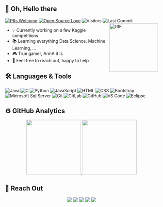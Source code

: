 ## 👋 Oh, Hello there 
[![PRs Welcome](https://img.shields.io/badge/PRs-welcome-blue.svg?style=flat&logo=github)](https://github.com/keivanipchihagh)
[![Open Source Love](https://badges.frapsoft.com/os/v2/open-source.svg?v=103)](https://github.com/keivanipchihagh)
<img alt="Visitors" src="https://komarev.com/ghpvc/?username=keivanipchihagh&style=flat&labelColor=black&logo=github&label=PROFILE+VIEWS&color=blue"/>
<img alt="Last Commit" src="https://img.shields.io/github/last-commit/keivanipchihagh/keivanipchihagh?logo=markdown&label=LAST+UPDATE&color=blue&style=flat">
<img align="right" alt="GIF" height="160px" src="https://media.giphy.com/media/du3J3cXyzhj75IOgvA/giphy.gif" />
- 💡 Currently working on a few Kaggle competitions
- 📚 Learning everything Data Science, Machine Learning, ... 
- 🎮 True gamer, ArmA it is
- 💬 Feel free to reach out, happy to help

## 🛠️ Languages & Tools
![Java](http://img.shields.io/badge/-Java-5B4638?style=flat-square&logo=java&logoColor=ffffff)
![C](http://img.shields.io/badge/-C-A8B9CC?style=flat-square&logo=c&logoColor=ffffff)
![Python](http://img.shields.io/badge/-Python-3776AB?style=flat-square&logo=python&logoColor=ffffff)
![JavaScript](https://img.shields.io/badge/-JavaScript-%23F7DF1C?style=flat-square&logo=javascript&logoColor=000000&labelColor=%23F7DF1C&color=%23FFCE5A)
![HTML](https://img.shields.io/badge/-HTML5-%23E44D27?style=flat-square&logo=html5&logoColor=ffffff)
![CSS](https://img.shields.io/badge/-CSS3-%231572B6?style=flat-square&logo=css3)
![Bootstrap](https://img.shields.io/badge/-Bootstrap-563D7C?style=flat-square&logo=Bootstrap)
![Microsoft Sql Server](https://img.shields.io/badge/-Sql%20Server-CC2927?style=flat-square&logo=microsoft-sql-server&logoColor=ffffff)
![Git](https://img.shields.io/badge/-Git-%23F05032?style=flat-square&logo=git&logoColor=%23ffffff)
![GitLab](https://img.shields.io/badge/-GitLab-FCA121?style=flat-square&logo=gitlab)
![GitHub](https://img.shields.io/badge/-GitHub-181717?style=flat-square&logo=github)
![VS Code](http://img.shields.io/badge/-VS%20Code-007ACC?style=flat-square&logo=visual-studio-code&logoColor=ffffff)
![Eclipse](http://img.shields.io/badge/-Eclipse-2C2255?style=flat-square&logo=eclipse&logoColor=ffffff)

## ⚙️ GitHub Analytics
<p align="center">
  <a href="https://github.com/AVS1508">
    <img height="180em" src="https://github-readme-stats.vercel.app/api?username=keivanipchihagh&theme=algolia&show_icons=true&layout=compact" />
    <img height="180em" src="https://github-readme-stats-eight-theta.vercel.app/api/top-langs/?username=keivanipchihagh&layout=compact&langs_count=8&theme=algolia" />
  </a>
</p>


## 🤝 Reach Out
<p id="socialIcons" align="center">
    <a href="https://www.linkedin.com/in/keivan-ipchi-hagh-47798690/" alt="LinkedIn">
        <img src="https://img.shields.io/badge/-LinkedIn-blue?style=flat-square&logo=linkedin" /></a>
    <a href="https://www.hackerrank.com/Keivan_Ipchi" alt="HackerRank">
        <img src="https://img.shields.io/badge/-HackerRank-3a424f?style=flat-square&logo=hackerrank" /></a>
    <a href="https://stackoverflow.com/users/14733503/keivan-ipchi" alt="StackOverflow">
        <img src="https://img.shields.io/badge/-StackOverflow-FE7A16?style=flat-square&logo=stack-overflow&logoColor=white" /></a>
    <a href="https://www.instagram.com/k1_ipchi/" alt="Instagram">
        <img src="https://img.shields.io/badge/-Instagram-E4405F?style=flat-square&logo=instagram&logoColor=white" /></a>
    <a href="https://twitter.com/KeivanIpchi" alt="Instagram">
        <img src="https://img.shields.io/badge/-twitter-blue?style=flat-square&logo=twitter&logoColor=white" /></a>
</p>
